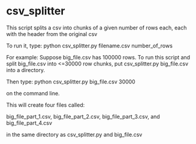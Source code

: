 # csv_splitter

This script splits a csv into chunks of a given number of rows each,
each with the header from the original csv

To run it, type:
python csv_splitter.py filename.csv number_of_rows

For example:
Suppose big_file.csv has 100000 rows. To run this script and split big_file.csv into <=30000 row chunks,
put csv_splitter.py big_file.csv into a directory.

Then type:
python csv_splitter.py big_file.csv 30000

on the command line.

This will create four files called:

big_file_part_1.csv, big_file_part_2.csv, big_file_part_3.csv, and big_file_part_4.csv

in the same directory as csv_splitter.py and big_file.csv
